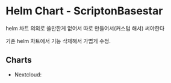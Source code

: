 # Helm Chart - ScriptonBasestar

helm 차트 의외로 쓸만한게 없어서 따로 만들어서(커스텀 해서) 써야한다

기존 helm 차트에서 기능 삭제해서 가볍게 수정.

## Charts
- Nextcloud: 
